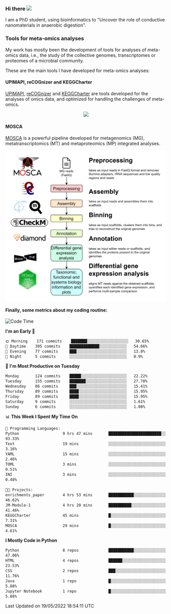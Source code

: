 ### Hi there <img src="https://media.giphy.com/media/hvRJCLFzcasrR4ia7z/giphy.gif" width="25px">

I am a PhD student, using bioinformatics to "Uncover the role of conductive nanomaterials in anaerobic digestion".

### Tools for meta-omics analyses

My work has mostly been the development of tools for analyses of meta-omics data, i.e., the study of the collective genomes, transcriptomes or proteomes of a microbial community.

These are the main tools I have developed for meta-omics analyses:

#### UPIMAPI, reCOGnizer and KEGGCharter

[UPIMAPI](https://github.com/iquasere/UPIMAPI), [reCOGnizer](https://github.com/iquasere/reCOGnizer) and [KEGGCharter](https://github.com/iquasere/KEGGCharter) are tools developed for the analyses of omics data, and optimized for handling the challenges of meta-omics.

<p align="center">
    <img src="assets/annotation_paper.png">
</p>

#### MOSCA

[MOSCA](https://github.com/iquasere/MOSCA) is a powerful pipeline developed for metagenomics (MG), metatranscriptomics (MT) and metaproteomics (MP) integrated analyses.

<p align="center">
    <img src="assets/mosca_workflow.png" align="center" width="700">
</p>


#### Finally, some metrics about my coding routine:

<!--START_SECTION:waka-->
![Code Time](http://img.shields.io/badge/Code%20Time-0%20secs-blue)

**I'm an Early 🐤** 

```text
🌞 Morning    171 commits    ███████░░░░░░░░░░░░░░░░░░   30.65% 
🌆 Daytime    305 commits    █████████████░░░░░░░░░░░░   54.66% 
🌃 Evening    77 commits     ███░░░░░░░░░░░░░░░░░░░░░░   13.8% 
🌙 Night      5 commits      ░░░░░░░░░░░░░░░░░░░░░░░░░   0.9%

```
📅 **I'm Most Productive on Tuesday** 

```text
Monday       124 commits    █████░░░░░░░░░░░░░░░░░░░░   22.22% 
Tuesday      155 commits    ███████░░░░░░░░░░░░░░░░░░   27.78% 
Wednesday    86 commits     ███░░░░░░░░░░░░░░░░░░░░░░   15.41% 
Thursday     89 commits     ████░░░░░░░░░░░░░░░░░░░░░   15.95% 
Friday       89 commits     ████░░░░░░░░░░░░░░░░░░░░░   15.95% 
Saturday     9 commits      ░░░░░░░░░░░░░░░░░░░░░░░░░   1.61% 
Sunday       6 commits      ░░░░░░░░░░░░░░░░░░░░░░░░░   1.08%

```


📊 **This Week I Spent My Time On** 

```text
💬 Programming Languages: 
Python                   9 hrs 47 mins       ███████████████████████░░   93.33% 
Text                     19 mins             ░░░░░░░░░░░░░░░░░░░░░░░░░   3.16% 
YAML                     15 mins             ░░░░░░░░░░░░░░░░░░░░░░░░░   2.46% 
TOML                     3 mins              ░░░░░░░░░░░░░░░░░░░░░░░░░   0.51% 
INI                      3 mins              ░░░░░░░░░░░░░░░░░░░░░░░░░   0.48%

🐱‍💻 Projects: 
enrichments_paper        4 hrs 53 mins       ███████████░░░░░░░░░░░░░░   46.62% 
JM-Module-1              4 hrs 20 mins       ██████████░░░░░░░░░░░░░░░   41.46% 
KEGGCharter              45 mins             █░░░░░░░░░░░░░░░░░░░░░░░░   7.31% 
MOSCA                    29 mins             █░░░░░░░░░░░░░░░░░░░░░░░░   4.61%

```

**I Mostly Code in Python** 

```text
Python                   8 repos             ███████████░░░░░░░░░░░░░░   47.06% 
HTML                     4 repos             ██████░░░░░░░░░░░░░░░░░░░   23.53% 
CSS                      2 repos             ███░░░░░░░░░░░░░░░░░░░░░░   11.76% 
Java                     1 repo              █░░░░░░░░░░░░░░░░░░░░░░░░   5.88% 
Jupyter Notebook         1 repo              █░░░░░░░░░░░░░░░░░░░░░░░░   5.88%

```



 Last Updated on 19/05/2022 18:54:11 UTC
<!--END_SECTION:waka-->
